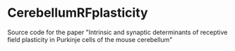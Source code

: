 # CerebellumRFplasticity
Source code for the paper "Intrinsic and synaptic determinants of receptive field plasticity in Purkinje cells of the mouse cerebellum"
